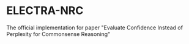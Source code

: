 # ELECTRA-NRC
The official implementation for paper "Evaluate Confidence Instead of Perplexity for Commonsense Reasoning"
